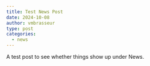 ```yaml
---
title: Test News Post
date: 2024-10-08
author: vmbrasseur
type: post
categories:
  - news
---
```


A test post to see whether things show up under News.